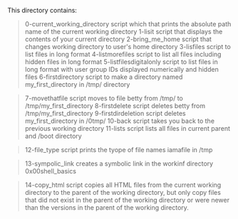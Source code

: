 This directory contains:
> 0-current_working_directory script which that prints the absolute path name of the current working directory
> 1-lisit script that displays the contents of your current directory
> 2-bring_me_home script that changes working directory to user's home directory
> 3-lisfiles script to list files in long format
> 4-listmorefiles script to list all files including hidden files in long format
> 5-listfilesdigitalonly script to list files in long format with user group IDs displayed numerically and hidden files
> 6-firstdirectory script to make a directory named my_first_directory in /tmp/ directory

> 7-movethatfile script moves to file betty from /tmp/ to /tmp/my_first_directory
> 8-firstdelete script deletes betty from /tmp/my_first_directory
> 9-firstdirdeletion script deletes my_first_directory in /0tmp/
> 10-back script takes you back to the previous working directory
>11-lists script lists all files in current parent and /boot directory

>12-file_type script prints the tyope of file names iamafile in /tmp

>13-sympolic_link creates a symbolic link in the workinf directory 0x00shell_basics

>14-copy_html script copies all HTML files from the current working directory to the parent of the working directory, but only copy files that did not exist in the parent of the working directory or were newer than the versions in the parent of the working directory.
